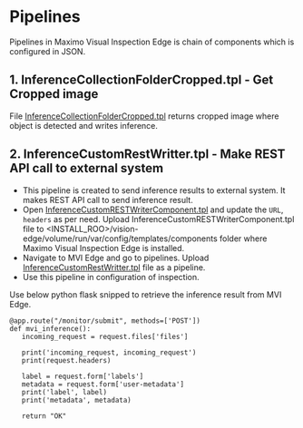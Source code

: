 # Pipelines

Pipelines in Maximo Visual Inspection Edge is chain of components which is configured in JSON.

## 1. InferenceCollectionFolderCropped.tpl - Get Cropped image

   File [InferenceCollectionFolderCropped.tpl](InferenceCollectionFolderCropped.tpl) returns cropped image where object is detected and writes inference.

## 2. InferenceCustomRestWritter.tpl - Make REST API call to external system
   * This pipeline is created to send inference results to external system. It makes REST API call to send inference result.
   * Open [InferenceCustomRESTWriterComponent.tpl](InferenceCustomRESTWriterComponent.tpl) and update the `URL`, `headers` as per need. Upload InferenceCustomRESTWriterComponent.tpl file to <INSTALL_ROO>/vision-edge/volume/run/var/config/templates/components folder where Maximo Visual Inspection Edge is installed.
   * Navigate to MVI Edge and go to pipelines. Upload [InferenceCustomRestWritter.tpl](InferenceCustomRestWritter.tpl) file as a pipeline.
   * Use this pipeline in configuration of inspection.
  
   Use below python flask snipped to retrieve the inference result from MVI Edge.

   ~~~~
   @app.route("/monitor/submit", methods=['POST'])
   def mvi_inference():
      incoming_request = request.files['files']

      print('incoming_request, incoming_request')
      print(request.headers)

      label = request.form['labels']
      metadata = request.form['user-metadata']
      print('label', label)
      print('metadata', metadata)
      
      return "OK"
   ~~~~

   

   
